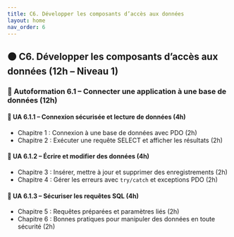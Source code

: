 ```yaml
---
title: C6. Développer les composants d’accès aux données
layout: home
nav_order: 6
---
```

## 🟤 C6. Développer les composants d’accès aux données (12h – Niveau 1)

### 🔹 Autoformation 6.1 – Connecter une application à une base de données (12h)

#### 📘 UA 6.1.1 – Connexion sécurisée et lecture de données (4h)

* Chapitre 1 : Connexion à une base de données avec PDO (2h)
* Chapitre 2 : Exécuter une requête SELECT et afficher les résultats (2h)

#### 📘 UA 6.1.2 – Écrire et modifier des données (4h)

* Chapitre 3 : Insérer, mettre à jour et supprimer des enregistrements (2h)
* Chapitre 4 : Gérer les erreurs avec `try/catch` et exceptions PDO (2h)

#### 📘 UA 6.1.3 – Sécuriser les requêtes SQL (4h)

* Chapitre 5 : Requêtes préparées et paramètres liés (2h)
* Chapitre 6 : Bonnes pratiques pour manipuler des données en toute sécurité (2h)

